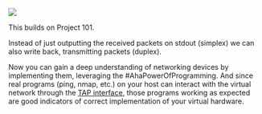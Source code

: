 ![](./diagram.svg)

This builds on Project 101.

Instead of just outputting the received packets on stdout (simplex) we can also write back, transmitting packets (duplex).

Now you can gain a deep understanding of networking devices by implementing them, leveraging the #AhaPowerOfProgramming. And since real programs (ping, nmap, etc.) on your host can interact with the virtual network through the [TAP interface](https://en.wikipedia.org/wiki/TUN/TAP), those programs working as expected are good indicators of correct implementation of your virtual hardware.
